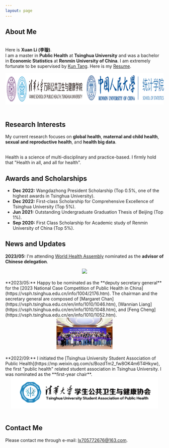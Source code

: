 ```yaml
---
layout: page
---
```


<!--<img src="https://i.postimg.cc/g0Fvn6PK/pic2.jpg" class="floatpic" wdith="500">-->
## About Me
<br>Here is **Xuan Li (李璇)**.<br>
I am a master in **Public Health** at **Tsinghua University** and was a bachelor in **Economic Statistics** at **Renmin University of China**. I am extremely fortunate to be supervised by [Kun Tang](https://vsph.tsinghua.edu.cn/en/info/1010/1047.htm). Here is my [Resume](./file/CV_2pages.pdf).
<div align=center>
<img src="/images/Schools.png" height=100>
</div>
<br>

## Research Interests
My current research focuses on **global health**, **maternal and child health**, **sexual and reproductive health**, and **health big data**. <br>

<br>Health is a science of multi-disciplinary and practice-based. I firmly hold that "Health in all, and all for health".

## Awards and Scholarships

- **Dec 2022:** Wangdazhong President Scholarship (Top 0.5%, one of the highest awards in Tsinghua University).
- **Dec 2022:** First-class Scholarship for Comprehensive Excellence of Tsinghua University (Top 5%).
- **Jun 2021:** Outstanding Undergraduate Graduation Thesis of Beijing (Top 1%).
- **Sep 2020:** First Class Scholarship for Academic study of Renmin University of China (Top 5%).

## News and Updates
**2023/05:** I'm attending [World Health Assembly](https://www.who.int/about/governance/world-health-assembly/seventy-sixth-world-health-assembly) nominated as the **advisor of Chinese delegation**.
<div align=center>
<img src="/images/WHA.PNG" height=100>
</div>
<br>
**2023/05:** Happy to be nominated as the **deputy secretary general** for the [2023 National Case Competition of Public Health in China](https://vsph.tsinghua.edu.cn/info/1004/2176.htm). The chairman and the secretary general are composed of [Margaret Chan](https://vsph.tsinghua.edu.cn/en/info/1010/1046.htm), [Wannian Liang](https://vsph.tsinghua.edu.cn/en/info/1010/1048.htm), and [Feng Cheng](https://vsph.tsinghua.edu.cn/en/info/1010/1052.htm).
<div align=center>
<img src="/images/case.jpg" height=100>
</div>
<br>
**2022/09:** I initiated the [Tsinghua University Student Association of Public Health](https://mp.weixin.qq.com/s/BozdTm2_fw8OK4m6T4Hkyw), the first "public health" related student association in Tsinghua University. I was nominated as the **first-year chair**.
<div align=center>
<img src="/images/Association.png" height=100>
</div>
<br>

## Contact Me

Please contact me through e-mail: lx705772676@163.com.
